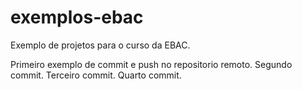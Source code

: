 # exemplos-ebac
Exemplo de projetos para o curso da EBAC.

Primeiro exemplo de commit e push no repositorio remoto.
Segundo commit.
Terceiro commit.
Quarto commit.
